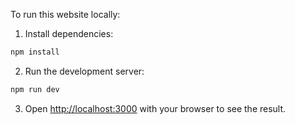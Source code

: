 To run this website locally:
1. Install dependencies:
```bash
npm install
```
2. Run the development server:
```bash
npm run dev
```
3. Open [http://localhost:3000](http://localhost:3000) with your browser to see the result.